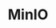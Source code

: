 ---
title: MinIO
categories:
  - other
docs:
  - id: dotnet
    url: https://dotnet.testcontainers.org/modules/
    example: |
      ```csharp
      var minIOContainer = new MinIOBuilder().Build();

      await minIOContainer.StartAsync()
        .ConfigureAwait(false);
      ```
description: |
  MinIO is a high performance object storage solution. It is API compatible with the Amazon S3 cloud storage service and can handle unstructured data such as photos, videos, log files, backups, and container images with a current maximum supported object size of 5TB.
---